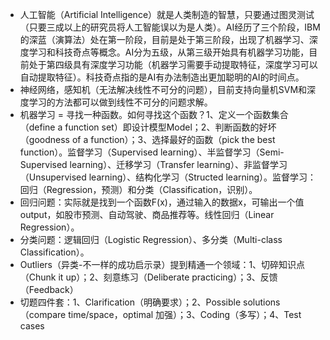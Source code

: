 - 人工智能（Artificial Intelligence）就是人类制造的智慧，只要通过图灵测试（只要三成以上的研究员将人工智能误以为是人类）。AI经历了三个阶段，IBM的深蓝（演算法）处在第一阶段，目前是处于第三阶段，出现了机器学习、深度学习和科技奇点等概念。AI分为五级，从第三级开始具有机器学习功能，目前处于第四级具有深度学习功能（机器学习需要手动提取特征，深度学习可以自动提取特征）。科技奇点指的是AI有办法制造出更加聪明的AI的时间点。
- 神经网络，感知机（无法解决线性不可分的问题），目前支持向量机SVM和深度学习的方法都可以做到线性不可分的问题求解。
- 机器学习 = 寻找一种函数。如何寻找这个函数？1、定义一个函数集合（define a function set）即设计模型Model；2、判断函数的好坏（goodness of a function）；3、选择最好的函数（pick the best function）。监督学习（Supervised learning）、半监督学习（Semi-Supervised learning）、迁移学习（Transfer learning）、非监督学习（Unsupervised learning）、结构化学习（Structed learning）。监督学习：回归（Regression，预测）和分类（Classification，识别）。
- 回归问题：实际就是找到一个函数F(x)，通过输入的数据x，可输出一个值output，如股市预测、自动驾驶、商品推荐等。线性回归（Linear Regression）。
- 分类问题：逻辑回归（Logistic Regression）、多分类（Multi-class Classification）。
- Outliers（异类-不一样的成功启示录）提到精通一个领域：1、切碎知识点（Chunk it up）；2、刻意练习（Deliberate practicing）；3、反馈（Feedback）
- 切题四件套：1、Clarification（明确要求）；2、Possible solutions（compare time/space，optimal 加强）；3、Coding（多写）；4、Test cases